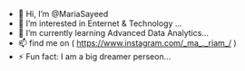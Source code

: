 - 👋 Hi, I’m @MariaSayeed
- 👀 I’m interested in Enternet & Technology ... 
- 🌱 I’m currently learning Advanced Data Analytics...
- 📫 find me on ( https://www.instagram.com/_ma_._riam_/ )
- ⚡ Fun fact: I am a big dreamer perseon...

<!---
MariaSayeed-F/MariaSayeed-F is a ✨ special ✨ repository because its `README.md` (this file) appears on your GitHub profile.
You can click the Preview link to take a look at your changes.
--->
